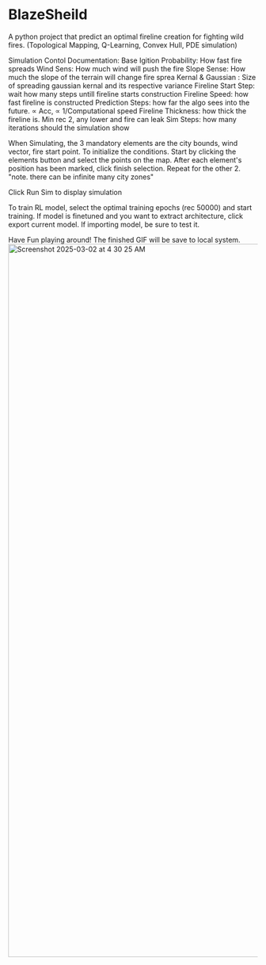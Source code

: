 # BlazeSheild
A python project that predict an optimal fireline creation for fighting wild fires. (Topological Mapping, Q-Learning, Convex Hull, PDE simulation)

Simulation Contol Documentation:
Base Igition Probability: How fast fire spreads
Wind Sens: How much wind will push the fire
Slope Sense: How much the slope of the terrain will change fire sprea
Kernal & Gaussian : Size of spreading gaussian kernal and its respective variance
Fireline Start Step: wait how many steps untill fireline starts construction
Fireline Speed: how fast fireline is constructed
Prediction Steps: how far the algo sees into the future. ∝ Acc, ∝ 1/Computational speed
Fireline Thickness: how thick the fireline is. Min rec 2, any lower and fire can leak
Sim Steps: how many iterations should the simulation show

When Simulating, the 3 mandatory elements are the city bounds, wind vector, fire start point.
To initialize the conditions. Start by clicking the elements button and select the points on the map.
After each element's position has been marked, click finish selection. 
Repeat for the other 2. "note. there can be infinite many city zones"

Click Run Sim to display simulation

To train RL model, select the optimal training epochs (rec 50000) and start training.
If model is finetuned and you want to extract architecture, click export current model.
If importing model, be sure to test it.

Have Fun playing around! The finished GIF will be save to local system.
<img width="1439" alt="Screenshot 2025-03-02 at 4 30 25 AM" src="https://github.com/user-attachments/assets/a6437ea4-abb9-4af3-9e7c-bbfc265f2845" />
